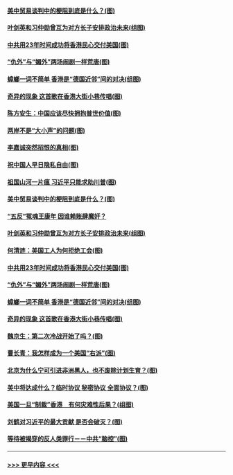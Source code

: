 #### [美中贸易谈判中的梗阻到底是什么？(图)](../pages/p4/907791.md?t=09190500) 
#### [叶剑英和习仲勋曾互为对方长子安排政治未来(组图)](../pages/p4/907786.md?t=09190500) 
#### [中共用23年时间成功将香港民心交付美国(图)](../pages/p4/907698.md?t=09190500) 
#### [“仇外”与“媚外”两场闹剧一样荒唐(图)](../pages/p4/907689.md?t=09190500) 
#### [蟑螂一词不简单 香港是“德国近邻”间的对决(组图)](../pages/p4/907618.md?t=09190500) 
#### [奇异的现象 这首歌在香港大街小巷传唱(图)](../pages/p4/907583.md?t=09190500) 
#### [陈方安生：中国应该尽快拥抱普世价值(图)](../pages/p4/907826.md?t=09190500) 
#### [两岸不是“大小声”的问题(图)](../pages/p4/907825.md?t=09190500) 
#### [李嘉诚突然招恨的真相(图)](../pages/p4/907799.md?t=09190500) 
#### [祝中国人早日隐私自由(图)](../pages/p4/907797.md?t=09190500) 
#### [祖国山河一片瘟 习近平只能求助川普(图)](../pages/p4/907796.md?t=09190500) 
#### [美中贸易谈判中的梗阻到底是什么？(图)](../pages/p4/907791.md?t=09190500) 
#### [“五反”冤魂王康年 因谁赖账肆魔奸？](../pages/p4/907787.md?t=09190500) 
#### [叶剑英和习仲勋曾互为对方长子安排政治未来(组图)](../pages/p4/907786.md?t=09190500) 
#### [何清涟：美国工人为何拒绝工会(图)](../pages/p4/907701.md?t=09190500) 
#### [中共用23年时间成功将香港民心交付美国(图)](../pages/p4/907698.md?t=09190500) 
#### [“仇外”与“媚外”两场闹剧一样荒唐(图)](../pages/p4/907689.md?t=09190500) 
#### [蟑螂一词不简单 香港是“德国近邻”间的对决(组图)](../pages/p4/907618.md?t=09190500) 
#### [奇异的现象 这首歌在香港大街小巷传唱(图)](../pages/p4/907583.md?t=09190500) 
#### [魏京生：第二次冷战开始了吗？(图)](../pages/p4/907581.md?t=09190500) 
#### [曹长青：我怎样成为一个美国“右派”(图)](../pages/p4/907580.md?t=09190500) 
#### [北京为什么宁可引进非洲黑人，也不废除计划生育？(图)](../pages/p4/907577.md?t=09190500) 
#### [美中将达成什么？临时协议 秘密协议 全面协议？(图)](../pages/p4/907576.md?t=09190500) 
#### [美国一旦“制裁”香港　有何灾难性后果？(组图)](../pages/p4/907575.md?t=09190500) 
#### [刘鹤对习近平的最大贡献 是否会破灭？(图)](../pages/p4/907509.md?t=09190500) 
#### [等待被揭穿的反人类罪行－－中共“脑控”(图)](../pages/p4/907167.md?t=09190500) 

----
#### [ >>> 更早内容 <<< ](../indexes/p4-earlier.md)
